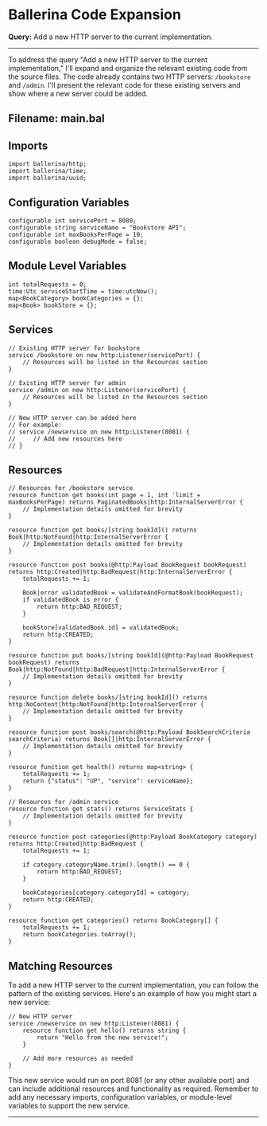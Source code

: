 # Ballerina Code Expansion

**Query:** Add a new HTTP server to the current implementation.

---

To address the query "Add a new HTTP server to the current implementation," I'll expand and organize the relevant existing code from the source files. The code already contains two HTTP servers: `/bookstore` and `/admin`. I'll present the relevant code for these existing servers and show where a new server could be added.

## Filename: main.bal

## Imports
```ballerina
import ballerina/http;
import ballerina/time;
import ballerina/uuid;
```

## Configuration Variables
```ballerina
configurable int servicePort = 8080;
configurable string serviceName = "Bookstore API";
configurable int maxBooksPerPage = 10;
configurable boolean debugMode = false;
```

## Module Level Variables
```ballerina
int totalRequests = 0;
time:Utc serviceStartTime = time:utcNow();
map<BookCategory> bookCategories = {};
map<Book> bookStore = {};
```

## Services
```ballerina
// Existing HTTP server for bookstore
service /bookstore on new http:Listener(servicePort) {
    // Resources will be listed in the Resources section
}

// Existing HTTP server for admin
service /admin on new http:Listener(servicePort) {
    // Resources will be listed in the Resources section
}

// New HTTP server can be added here
// For example:
// service /newservice on new http:Listener(8081) {
//     // Add new resources here
// }
```

## Resources
```ballerina
// Resources for /bookstore service
resource function get books(int page = 1, int 'limit = maxBooksPerPage) returns PaginatedBooks|http:InternalServerError {
    // Implementation details omitted for brevity
}

resource function get books/[string bookId]() returns Book|http:NotFound|http:InternalServerError {
    // Implementation details omitted for brevity
}

resource function post books(@http:Payload BookRequest bookRequest) returns http:Created|http:BadRequest|http:InternalServerError {
    totalRequests += 1;

    Book|error validatedBook = validateAndFormatBook(bookRequest);
    if validatedBook is error {
        return http:BAD_REQUEST;
    }

    bookStore[validatedBook.id] = validatedBook;
    return http:CREATED;
}

resource function put books/[string bookId](@http:Payload BookRequest bookRequest) returns Book|http:NotFound|http:BadRequest|http:InternalServerError {
    // Implementation details omitted for brevity
}

resource function delete books/[string bookId]() returns http:NoContent|http:NotFound|http:InternalServerError {
    // Implementation details omitted for brevity
}

resource function post books/search(@http:Payload BookSearchCriteria searchCriteria) returns Book[]|http:InternalServerError {
    // Implementation details omitted for brevity
}

resource function get health() returns map<string> {
    totalRequests += 1;
    return {"status": "UP", "service": serviceName};
}

// Resources for /admin service
resource function get stats() returns ServiceStats {
    // Implementation details omitted for brevity
}

resource function post categories(@http:Payload BookCategory category) returns http:Created|http:BadRequest {
    totalRequests += 1;

    if category.categoryName.trim().length() == 0 {
        return http:BAD_REQUEST;
    }

    bookCategories[category.categoryId] = category;
    return http:CREATED;
}

resource function get categories() returns BookCategory[] {
    totalRequests += 1;
    return bookCategories.toArray();
}
```

## Matching Resources
To add a new HTTP server to the current implementation, you can follow the pattern of the existing services. Here's an example of how you might start a new service:

```ballerina
// New HTTP server
service /newservice on new http:Listener(8081) {
    resource function get hello() returns string {
        return "Hello from the new service!";
    }

    // Add more resources as needed
}
```

This new service would run on port 8081 (or any other available port) and can include additional resources and functionality as required. Remember to add any necessary imports, configuration variables, or module-level variables to support the new service.

---
